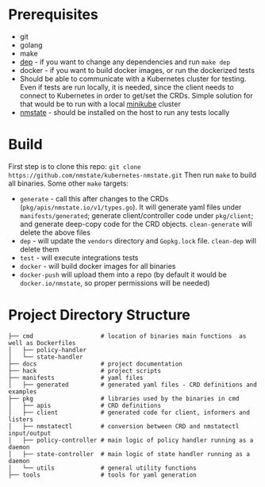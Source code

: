 # Prerequisites
- git
- golang
- make
- [dep](https://github.com/nmstate/kubernetes-nmstate.git) - if you want to change any dependencies and run ```make dep```
- docker - if you want to build docker images, or run the dockerized tests
- Should be able to communicate with a Kubernetes cluster for testing. Even if tests are run locally, it is needed, since the client needs to connect to Kubernetes in order to get/set the CRDs. Simple solution for that would be to run with a local [minikube](https://kubernetes.io/docs/setup/minikube/) cluster
- [nmstate](https://nmstate.github.io/) - should be installed on the host to run any tests locally
# Build
First step is to clone this repo: ```git clone https://github.com/nmstate/kubernetes-nmstate.git```
Then run ```make``` to build all binaries. 
Some other ```make``` targets:
 - ```generate``` - call this after changes to the CRDs (```pkg/apis/nmstate.io/v1/types.go```). It will generate yaml files under ```manifests/generated```; generate client/controller code under ```pkg/client```; and generate deep-copy code for the CRD objects. ```clean-generate``` will delete the above files
 - ```dep``` - will update the ```vendors``` directory and ```Gopkg.lock``` file. ```clean-dep``` will delete them
 - ```test``` - will execute integrations tests
 - ```docker``` - will build docker images for all binaries
 - ```docker-push``` will upload them into a repo (by default it would be ```docker.io/nmstate```, so proper permissions will be needed)
 # Project Directory Structure
 ```
├── cmd                   # location of binaries main functions  as well as Dockerfiles
│   ├── policy-handler
│   └── state-handler
├── docs                  # project documentation
├── hack                  # project scripts
├── manifests             # yaml files
│   ├── generated         # generated yaml files - CRD definitions and examples
├── pkg                   # libraries used by the binaries in cmd
│   ├── apis              # CRD definitions
│   ├── client            # generated code for client, informers and listers
│   ├── nmstatectl        # conversion between CRD and nmstatectl input/output
│   ├── policy-controller # main logic of policy handler running as a daemon
│   ├── state-controller  # main logic of state handler running as a daemon
│   └── utils             # general utility functions
├── tools                 # tools for yaml generation
 ```